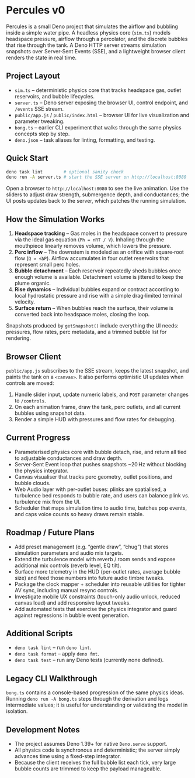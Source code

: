 # Percules v0

Percules is a small Deno project that simulates the airflow and bubbling inside a simple water pipe. A headless physics core (`sim.ts`) models headspace pressure, airflow through a percolator, and the discrete bubbles that rise through the tank. A Deno HTTP server streams simulation snapshots over Server‑Sent Events (SSE), and a lightweight browser client renders the state in real time.

## Project Layout

- `sim.ts` – deterministic physics core that tracks headspace gas, outlet reservoirs, and bubble lifecycles.
- `server.ts` – Deno server exposing the browser UI, control endpoint, and `/events` SSE stream.
- `public/app.js` / `public/index.html` – browser UI for live visualization and parameter tweaking.
- `bong.ts` – earlier CLI experiment that walks through the same physics concepts step by step.
- `deno.json` – task aliases for linting, formatting, and testing.

## Quick Start

```bash
deno task lint        # optional sanity check
deno run -A server.ts # start the SSE server on http://localhost:8080
```

Open a browser to `http://localhost:8080` to see the live animation. Use the sliders to adjust draw strength, submergence depth, and conductances; the UI posts updates back to the server, which patches the running simulation.

## How the Simulation Works

1. **Headspace tracking** – Gas moles in the headspace convert to pressure via the ideal gas equation (`Ph = nRT / V`). Inhaling through the mouthpiece linearly removes volume, which lowers the pressure.
2. **Perc inflow** – The downstem is modeled as an orifice with square‑root flow (`Q ∝ √ΔP`). Airflow accumulates in four outlet reservoirs that represent small perc holes.
3. **Bubble detachment** – Each reservoir repeatedly sheds bubbles once enough volume is available. Detachment volume is jittered to keep the plume organic.
4. **Rise dynamics** – Individual bubbles expand or contract according to local hydrostatic pressure and rise with a simple drag‑limited terminal velocity.
5. **Surface return** – When bubbles reach the surface, their volume is converted back into headspace moles, closing the loop.

Snapshots produced by `getSnapshot()` include everything the UI needs: pressures, flow rates, perc metadata, and a trimmed bubble list for rendering.

## Browser Client

`public/app.js` subscribes to the SSE stream, keeps the latest snapshot, and paints the tank on a `<canvas>`. It also performs optimistic UI updates when controls are moved:

1. Handle slider input, update numeric labels, and `POST` parameter changes to `/controls`.
2. On each animation frame, draw the tank, perc outlets, and all current bubbles using snapshot data.
3. Render a simple HUD with pressures and flow rates for debugging.

## Current Progress

- Parameterised physics core with bubble detach, rise, and return all tied to adjustable conductances and draw depth.
- Server-Sent Event loop that pushes snapshots ~20 Hz without blocking the physics integrator.
- Canvas visualiser that tracks perc geometry, outlet positions, and bubble clouds.
- Web Audio layer with per-outlet buses: plinks are spatialised, a turbulence bed responds to bubble rate, and users can balance plink vs. turbulence mix from the UI.
- Scheduler that maps simulation time to audio time, batches pop events, and caps voice counts so heavy draws remain stable.

## Roadmap / Future Plans

- Add preset management (e.g. “gentle draw”, “chug”) that stores simulation parameters and audio mix targets.
- Extend the turbulence model with reverb / room sends and expose additional mix controls (reverb level, EQ tilt).
- Surface more telemetry in the HUD (per-outlet rates, average bubble size) and feed those numbers into future audio timbre tweaks.
- Package the clock mapper + scheduler into reusable utilities for tighter AV sync, including manual resync controls.
- Investigate mobile UX constraints (touch-only audio unlock, reduced canvas load) and add responsive layout tweaks.
- Add automated tests that exercise the physics integrator and guard against regressions in bubble event generation.

## Additional Scripts

- `deno task lint` – run `deno lint`.
- `deno task format` – apply `deno fmt`.
- `deno task test` – run any Deno tests (currently none defined).

## Legacy CLI Walkthrough

`bong.ts` contains a console-based progression of the same physics ideas. Running `deno run -A bong.ts` steps through the derivation and logs intermediate values; it is useful for understanding or validating the model in isolation.

## Development Notes

- The project assumes Deno 1.39+ for native `Deno.serve` support.
- All physics code is synchronous and deterministic; the server simply advances time using a fixed-step integrator.
- Because the client receives the full bubble list each tick, very large bubble counts are trimmed to keep the payload manageable.
